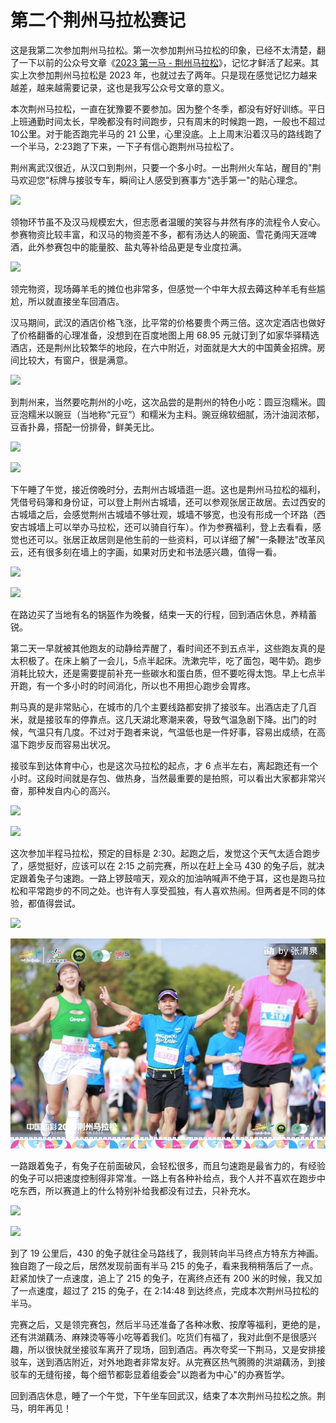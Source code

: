 # 第二个荆州马拉松赛记

这是我第二次参加荆州马拉松。第一次参加荆州马拉松的印象，已经不太清楚，翻了一下以前的公众号文章《[2023 第一马 - 荆州马拉松](https://mp.weixin.qq.com/s/MIkYOgoM6JerX1ZyR6GsHA)》，记忆才鲜活了起来。其实上次参加荆州马拉松是 2023 年，也就过去了两年。只是现在感觉记忆力越来越差，越来越需要记录，这也是我写公众号文章的意义。

本次荆州马拉松，一直在犹豫要不要参加。因为整个冬季，都没有好好训练。平日上班通勤时间太长，早晚都没有时间跑步，只有周末的时候跑一跑，一般也不超过10公里。对于能否跑完半马的 21 公里，心里没底。上上周末沿着汉马的路线跑了一个半马，2:23跑了下来，一下子有信心跑荆州马拉松了。

荆州离武汉很近，从汉口到荆州，只要一个多小时。一出荆州火车站，醒目的"荆马欢迎您"标牌与接驳专车，瞬间让人感受到赛事方"选手第一"的贴心理念。

![](https://raw.githubusercontent.com/mogoweb/mywritings/master/book_wechat/2025/202503/images/jingzhou_marathon_01.jpg)

领物环节虽不及汉马规模宏大，但志愿者温暖的笑容与井然有序的流程令人安心。参赛物资比较丰富，和汉马的物资差不多，都有汤达人的碗面、雪花勇闯天涯啤酒，此外参赛包中的能量胶、盐丸等补给品更是专业度拉满。

![](https://raw.githubusercontent.com/mogoweb/mywritings/master/book_wechat/2025/202503/images/jingzhou_marathon_02.jpg)

领完物资，现场薅羊毛的摊位也非常多，但感觉一个中年大叔去薅这种羊毛有些尴尬，所以就直接坐车回酒店。

汉马期间，武汉的酒店价格飞涨，比平常的价格要贵个两三倍。这次定酒店也做好了价格翻番的心理准备，没想到在百度地图上用 68.95 元就订到了如家华驿精选酒店，还是荆州比较繁华的地段，在六中附近，对面就是大大的中国黄金招牌。房间比较大，有窗户，很是满意。

![](https://raw.githubusercontent.com/mogoweb/mywritings/master/book_wechat/2025/202503/images/jingzhou_marathon_03.jpg)

到荆州来，当然要吃荆州的小吃，这次品尝的是荆州的特色小吃：圆豆泡糯米。圆豆泡糯米以豌豆（当地称“元豆”）​和糯米为主料。豌豆绵软细腻，汤汁油润浓郁，豆香扑鼻，搭配一份排骨，鲜美无比。

![](https://raw.githubusercontent.com/mogoweb/mywritings/master/book_wechat/2025/202503/images/jingzhou_marathon_04.jpg)

![](https://raw.githubusercontent.com/mogoweb/mywritings/master/book_wechat/2025/202503/images/jingzhou_marathon_05.jpg)

下午睡了午觉，接近傍晚时分，去荆州古城墙逛一逛。这也是荆州马拉松的福利，凭借号码簿和身份证，可以登上荆州古城墙，还可以参观张居正故居。去过西安的古城墙之后，会感觉荆州古城墙不够壮观，城墙不够宽，也没有形成一个环路（西安古城墙上可以举办马拉松，还可以骑自行车）。作为参赛福利，登上去看看，感觉也还可以。张居正故居则是他生前的一些资料，可以详细了解"一条鞭法"改革风云，还有很多刻在墙上的字画，如果对历史和书法感兴趣，值得一看。

![](https://raw.githubusercontent.com/mogoweb/mywritings/master/book_wechat/2025/202503/images/jingzhou_marathon_06.jpg)

![](https://raw.githubusercontent.com/mogoweb/mywritings/master/book_wechat/2025/202503/images/jingzhou_marathon_07.jpg)

在路边买了当地有名的锅盔作为晚餐，结束一天的行程，回到酒店休息，养精蓄锐。

第二天一早就被其他跑友的动静给弄醒了，看时间还不到五点半，这些跑友真的是太积极了。在床上躺了一会儿，5点半起床。洗漱完毕，吃了面包，喝牛奶。跑步消耗比较大，还是需要提前补充一些碳水和蛋白质，但不要吃得太饱。早上七点半开跑，有一个多小时的时间消化，所以也不用担心跑步会胃疼。

荆马真的是非常贴心，在城市的几个主要线路都安排了接驳车。出酒店走了几百米，就是接驳车的停靠点。这几天湖北寒潮来袭，导致气温急剧下降。出门的时候，气温只有几度。不过对于跑者来说，气温低也是一件好事，容易出成绩，在高温下跑步反而容易出状况。

接驳车到达体育中心，也是这次马拉松的起点，才 6 点半左右，离起跑还有一个小时。这段时间就是存包、做热身，当然最重要的是拍照，可以看出大家都非常兴奋，那种发自内心的高兴。

![](https://raw.githubusercontent.com/mogoweb/mywritings/master/book_wechat/2025/202503/images/jingzhou_marathon_08.jpg)

![](https://raw.githubusercontent.com/mogoweb/mywritings/master/book_wechat/2025/202503/images/jingzhou_marathon_09.jpg)

这次参加半程马拉松，预定的目标是 2:30。起跑之后，发觉这个天气太适合跑步了，感觉挺好，应该可以在 2:15 之前完赛，所以在赶上全马 430 的兔子后，就决定跟着兔子匀速跑。一路上锣鼓喧天，观众的加油呐喊声不绝于耳，这也是跑马拉松和平常跑步的不同之处。也许有人享受孤独，有人喜欢热闹。但两者是不同的体验，都值得尝试。

![](https://raw.githubusercontent.com/mogoweb/mywritings/master/book_wechat/2025/202503/images/jingzhou_marathon_10.jpg)

![](https://raw.githubusercontent.com/mogoweb/mywritings/master/book_wechat/2025/202503/images/jingzhou_marathon_11.jpg)

一路跟着兔子，有兔子在前面破风，会轻松很多，而且匀速跑是最省力的，有经验的兔子可以把速度控制得非常准。一路上有各种补给点，我个人并不喜欢在跑步中吃东西，所以赛道上的什么特别补给我都没有过去，只补充水。

![](https://raw.githubusercontent.com/mogoweb/mywritings/master/book_wechat/2025/202503/images/jingzhou_marathon_12.jpg)

![](https://raw.githubusercontent.com/mogoweb/mywritings/master/book_wechat/2025/202503/images/jingzhou_marathon_13.jpg)

到了 19 公里后，430 的兔子就往全马路线了，我则转向半马终点方特东方神画。独自跑了一段之后，居然发现前面有半马 215 的兔子，看来我稍稍落后了一点。赶紧加快了一点速度，追上了 215 的兔子，在离终点还有 200 米的时候，我又加了一点速度，超过了 215 的兔子，在 2:14:48 到达终点，完成本次荆州马拉松的半马。

完赛之后，又是领完赛包，然后半马还准备了各种冰敷、按摩等福利，更绝的是，还有洪湖藕汤、麻辣烫等等小吃等着我们。吃货们有福了，我对此倒不是很感兴趣，所以很快就坐接驳车离开了现场，回到酒店。再次夸奖一下荆马，又是安排接驳车，送到酒店附近，对外地跑者非常友好。从完赛区热气腾腾的洪湖藕汤，到接驳车的无缝衔接，每个细节都彰显着组委会"以跑者为中心"的办赛哲学。

回到酒店休息，睡了一个午觉，下午坐车回武汉，结束了本次荆州马拉松之旅。荆马，明年再见！

